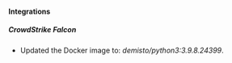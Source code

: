 #### Integrations
##### CrowdStrike Falcon
- Updated the Docker image to: *demisto/python3:3.9.8.24399*.
